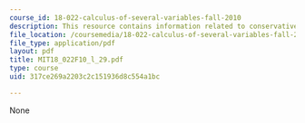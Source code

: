 ```yaml
---
course_id: 18-022-calculus-of-several-variables-fall-2010
description: This resource contains information related to conservative vector fields.
file_location: /coursemedia/18-022-calculus-of-several-variables-fall-2010/317ce269a2203c2c151936d8c554a1bc_MIT18_022F10_l_29.pdf
file_type: application/pdf
layout: pdf
title: MIT18_022F10_l_29.pdf
type: course
uid: 317ce269a2203c2c151936d8c554a1bc

---
```

None